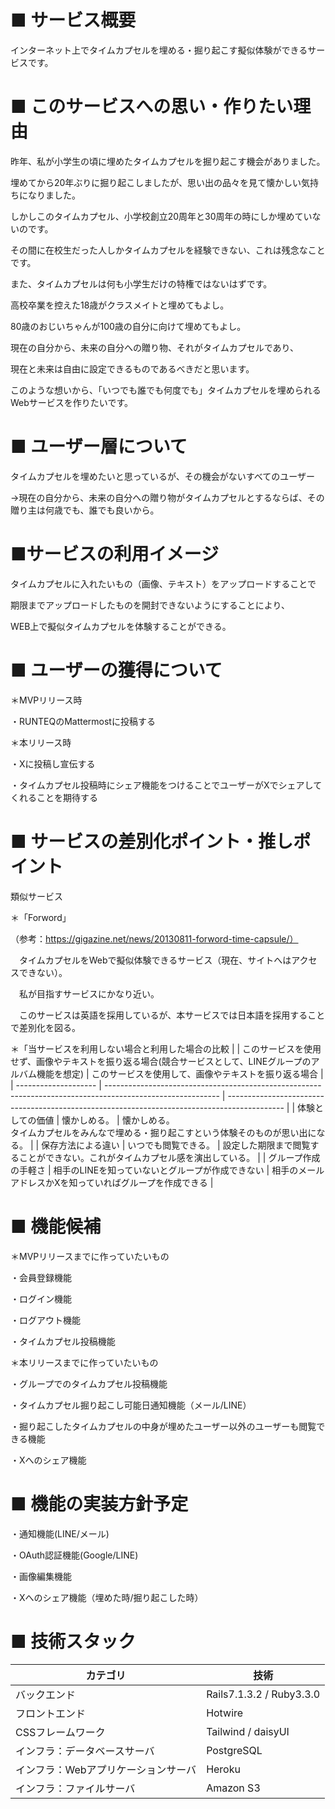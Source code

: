 # ■ サービス概要
インターネット上でタイムカプセルを埋める・掘り起こす擬似体験ができるサービスです。

# ■ このサービスへの思い・作りたい理由
昨年、私が小学生の頃に埋めたタイムカプセルを掘り起こす機会がありました。

埋めてから20年ぶりに掘り起こしましたが、思い出の品々を見て懐かしい気持ちになりました。

しかしこのタイムカプセル、小学校創立20周年と30周年の時にしか埋めていないのです。

その間に在校生だった人しかタイムカプセルを経験できない、これは残念なことです。

また、タイムカプセルは何も小学生だけの特権ではないはずです。

高校卒業を控えた18歳がクラスメイトと埋めてもよし。

80歳のおじいちゃんが100歳の自分に向けて埋めてもよし。

現在の自分から、未来の自分への贈り物、それがタイムカプセルであり、

現在と未来は自由に設定できるものであるべきだと思います。

このような想いから、「いつでも誰でも何度でも」タイムカプセルを埋められるWebサービスを作りたいです。

# ■ ユーザー層について
タイムカプセルを埋めたいと思っているが、その機会がないすべてのユーザー

→現在の自分から、未来の自分への贈り物がタイムカプセルとするならば、その贈り主は何歳でも、誰でも良いから。

# ■サービスの利用イメージ
タイムカプセルに入れたいもの（画像、テキスト）をアップロードすることで

期限までアップロードしたものを開封できないようにすることにより、

WEB上で擬似タイムカプセルを体験することができる。

# ■ ユーザーの獲得について
＊MVPリリース時

・RUNTEQのMattermostに投稿する

＊本リリース時

・Xに投稿し宣伝する

・タイムカプセル投稿時にシェア機能をつけることでユーザーがXでシェアしてくれることを期待する

# ■ サービスの差別化ポイント・推しポイント
類似サービス

＊「Forword」

（参考：https://gigazine.net/news/20130811-forword-time-capsule/）

　タイムカプセルをWebで擬似体験できるサービス（現在、サイトへはアクセスできない）。

　私が目指すサービスにかなり近い。

　このサービスは英語を採用しているが、本サービスでは日本語を採用することで差別化を図る。

＊「当サービスを利用しない場合と利用した場合の比較
|                      | このサービスを使用せず、画像やテキストを振り返る場合(競合サービスとして、LINEグループのアルバム機能を想定) | このサービスを使用して、画像やテキストを振り返る場合                                         | 
| -------------------- | ---------------------------------------------------------------------------------------------------------- | -------------------------------------------------------------------------------------------- | 
| 体験としての価値     | 懐かしめる。                                                                                               | 懐かしめる。<br>タイムカプセルをみんなで埋める・掘り起こすという体験そのものが思い出になる。 | 
| 保存方法による違い   | いつでも閲覧できる。                                                                                       | 設定した期限まで閲覧することができない。これがタイムカプセル感を演出している。               | 
| グループ作成の手軽さ | 相手のLINEを知っていないとグループが作成できない                                                           | 相手のメールアドレスかXを知っていればグループを作成できる                                    | 

# ■ 機能候補
＊MVPリリースまでに作っていたいもの

・会員登録機能

・ログイン機能

・ログアウト機能

・タイムカプセル投稿機能


＊本リリースまでに作っていたいもの

・グループでのタイムカプセル投稿機能

・タイムカプセル掘り起こし可能日通知機能（メール/LINE）

・掘り起こしたタイムカプセルの中身が埋めたユーザー以外のユーザーも閲覧できる機能

・Xへのシェア機能

# ■ 機能の実装方針予定
・通知機能(LINE/メール)

・OAuth認証機能(Google/LINE)

・画像編集機能

・Xへのシェア機能（埋めた時/掘り起こした時）

# ■ 技術スタック
| カテゴリ                            | 技術                     | 
| ----------------------------------- | ------------------------ | 
| バックエンド                        | Rails7.1.3.2 / Ruby3.3.0 | 
| フロントエンド                      | Hotwire                  | 
| CSSフレームワーク                   | Tailwind / daisyUI       | 
| インフラ：データベースサーバ        | PostgreSQL               | 
| インフラ：Webアプリケーションサーバ | Heroku                   | 
| インフラ：ファイルサーバ            | Amazon S3                | 







